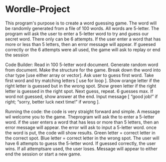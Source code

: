 # Wordle-Project



This program's purpose is to create a word guessing game. The word will be randomly generated from a file of 100 words. All words are 5-letter. The program will ask the user to enter a 5-letter word to try and guess our secret word. There only can be 6 attempts. If the user enter a word that has more or less than 5 letters, then an error message will appear. If gueesed correctly or the 6 attempts were all used, the game will ask to replay or end the session

Code Builder:
Read in 100 5-letter word document.
Generate random word from document.
Make the structure for the game.
Break down the word into char type [use either array or vector].
Ask user to guess first word.
Take first word and try matching letters [ use for loop ].
Show orange letter if the right letter is guessed but in the wrong spot.
Show green letter if the right letter is guessed in the right spot.
Next guess, repeat.
6 guesses max.
If word not guessed, show answer at the end.
Input message [ “good job!” if right; “sorry, better luck next time!” if wrong ].


Running the code:
the code is very straight forward and simple.
A message wil welcome you to the game.
Theprogram will ask the to enter a 5-letter word.
if the user enters a word that has less or more than 5 letters, then an error message will appear.
the error will ask to input a 5-letter word.
once the word is put, the code will show results.
Green letter = correct letter in the correct spot.
Blue letter = correct letter in the wrong spot.
The user will have 6 attempts to guess the 5-letter word.
If guessed correctly, the user wins.
If all attemptsare used, the user loses.
Message will appear to either end the session or start a new game.



